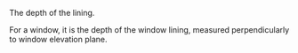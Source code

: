 The depth of the lining.

For a window, it is the depth of the window lining, measured perpendicularly to window elevation plane.
